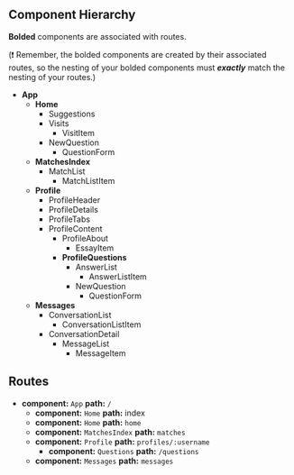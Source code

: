 ## Component Hierarchy

**Bolded** components are associated with routes.

(:exclamation: Remember, the bolded components are created by their
associated routes, so the nesting of your bolded components must
_**exactly**_ match the nesting of your routes.)

* **App**
  * **Home**
    * Suggestions
    * Visits
      * VisitItem
    * NewQuestion
      * QuestionForm
  * **MatchesIndex**
    * MatchList
      * MatchListItem
  * **Profile**
    * ProfileHeader
    * ProfileDetails
    * ProfileTabs
    * ProfileContent
      * ProfileAbout
        * EssayItem
      * **ProfileQuestions**
        * AnswerList
          * AnswerListItem
        * NewQuestion
          * QuestionForm
  * **Messages**
    * ConversationList
      * ConversationListItem
    * ConversationDetail
      * MessageList
        * MessageItem


## Routes

* **component:** `App` **path:** `/`
  * **component:** `Home` **path:** index
  * **component:** `Home` **path:** `home`
  * **component:** `MatchesIndex` **path:** `matches`
  * **component:** `Profile` **path:** `profiles/:username`
    * **component:** `Questions` **path:** `/questions`
  * **component:** `Messages` **path:** `messages`
